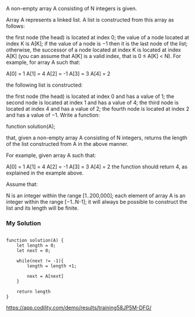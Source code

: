 A non-empty array A consisting of N integers is given.

Array A represents a linked list. A list is constructed from this array as follows:

the first node (the head) is located at index 0;
the value of a node located at index K is A[K];
if the value of a node is −1 then it is the last node of the list;
otherwise, the successor of a node located at index K is located at index A[K] (you can assume that A[K] is a valid index, that is 0 ≤ A[K] < N).
For example, for array A such that:

  A[0] =  1
  A[1] =  4
  A[2] = -1
  A[3] =  3
  A[4] =  2


the following list is constructed:

the first node (the head) is located at index 0 and has a value of 1;
the second node is located at index 1 and has a value of 4;
the third node is located at index 4 and has a value of 2;
the fourth node is located at index 2 and has a value of −1.
Write a function:

function solution(A);

that, given a non-empty array A consisting of N integers, returns the length of the list constructed from A in the above manner.

For example, given array A such that:

  A[0] =  1
  A[1] =  4
  A[2] = -1
  A[3] =  3
  A[4] =  2
the function should return 4, as explained in the example above.

Assume that:

N is an integer within the range [1..200,000];
each element of array A is an integer within the range [−1..N-1];
it will always be possible to construct the list and its length will be finite.


### My Solution

```

function solution(A) {
    let length = 0;
    let next = 0;

    while(next != -1){
        length = length +1;

        next = A[next]
    }

    return length
}

```

https://app.codility.com/demo/results/training58JP5M-DFG/
